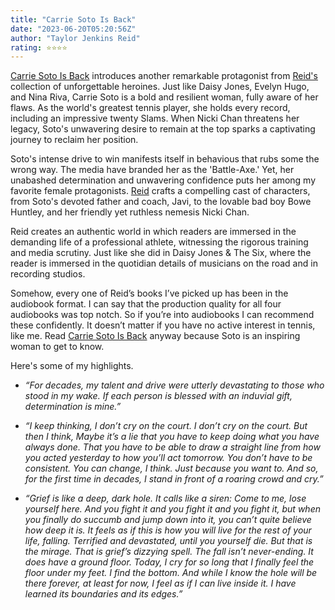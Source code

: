 ```yaml
---
title: "Carrie Soto Is Back"
date: "2023-06-20T05:20:56Z"
author: "Taylor Jenkins Reid"
rating: ⭐⭐⭐⭐
---
```


<style>

</style>

<a href="https://www.goodreads.com/book/show/60435878-carrie-soto-is-back">Carrie Soto Is Back</a> introduces another remarkable protagonist from <a href="https://www.goodreads.com/author/show/6572605.Taylor_Jenkins_Reid">Reid's</a> collection of unforgettable heroines. Just like Daisy Jones, Evelyn Hugo, and Nina Riva, Carrie Soto is a bold and resilient woman, fully aware of her flaws. As the world's greatest tennis player, she holds every record, including an impressive twenty Slams. When Nicki Chan threatens her legacy, Soto's unwavering desire to remain at the top sparks a captivating journey to reclaim her position.

Soto's intense drive to win manifests itself in behavious that rubs some the wrong way. The media have branded her as the 'Battle-Axe.' Yet, her unabashed determination and unwavering confidence puts her among my favorite female protagonists. <a href="https://www.goodreads.com/author/show/6572605.Taylor_Jenkins_Reid">Reid</a> crafts a compelling cast of characters, from Soto's devoted father and coach, Javi, to the lovable bad boy Bowe Huntley, and her friendly yet ruthless nemesis Nicki Chan.

Reid creates an authentic world in which readers are immersed in the demanding life of a professional athlete, witnessing the rigorous training and media scrutiny. Just like she did in Daisy Jones & The Six, where the reader is immersed in the quotidian details of musicians on the road and in recording studios.

Somehow, every one of Reid’s books I’ve picked up has been in the audiobook format. I can say that the production quality for all four audiobooks was top notch. So if you’re into audiobooks I can recommend these confidently. It doesn’t matter if you have no active interest in tennis, like me. Read <a href="https://www.goodreads.com/book/show/60435878-carrie-soto-is-back">Carrie Soto Is Back</a> anyway because Soto is an inspiring woman to get to know.


Here's some of my highlights.
<i>

* “For decades, my talent and drive were utterly devastating to those who stood in my wake. If each person is blessed with an induvial gift, determination is mine.” 

* “I keep thinking, I don’t cry on the court. I don’t cry on the court. But then I think, Maybe it’s a lie that you have to keep doing what you have always done. That you have to be able to draw a straight line from how you acted yesterday to how you’ll act tomorrow. You don’t have to be consistent. You can change, I think. Just because you want to. And so, for the first time in decades, I stand in front of a roaring crowd and cry.” 

* “Grief is like a deep, dark hole. It calls like a siren: Come to me, lose yourself here. And you fight it and you fight it and you fight it, but when you finally do succumb and jump down into it, you can’t quite believe how deep it is. It feels as if this is how you will live for the rest of your life, falling. Terrified and devastated, until you yourself die.
But that is the mirage. 
That is grief’s dizzying spell. 
The fall isn’t never-ending. It does have a ground floor.
Today, I cry for so long that I finally feel the floor under my feet. I find the bottom. And while I know the hole will be there forever, at least for now, I feel as if I can live inside it. I have learned its boundaries and its edges.”
</i>